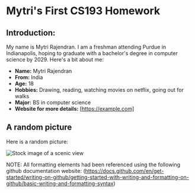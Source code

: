 # Mytri's First CS193 Homework

## Introduction:

My name is Mytri Rajendran. I am a freshman attending Purdue in Indianapolis, hoping to graduate with a bachelor's degree in computer science by 2029. Here's a bit about me:

- __Name:__ Mytri Rajendran
- __From:__ India
- __Age:__ 18
- __Hobbies:__ Drawing, reading, watching movies on netflix, going out for walks
- __Major:__ BS in computer science
- __Website for more details:__ [https://example.com]

## A random picture

Here is a random picture:

![Stock image of a scenic view](https://plus.unsplash.com/premium_photo-1668024966086-bd66ba04262f?q=80&w=2692&auto=format&fit=crop&ixlib=rb-4.1.0&ixid=M3wxMjA3fDB8MHxwaG90by1wYWdlfHx8fGVufDB8fHx8fA%3D%3D)

NOTE: All formatting elements had been referenced using the following github documentation website: (https://docs.github.com/en/get-started/writing-on-github/getting-started-with-writing-and-formatting-on-github/basic-writing-and-formatting-syntax)
